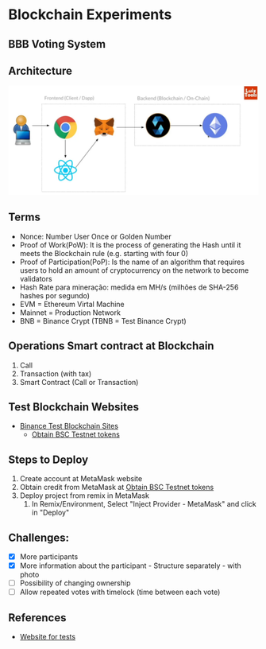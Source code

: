 # Blockchain Experiments

## BBB Voting System

## Architecture
![Architecture](./Architecture.jpeg "Architecture")

## Terms

* Nonce: Number User Once or Golden Number
* Proof of Work(PoW): It is the process of generating the Hash until it meets the Blockchain rule (e.g. starting with four 0)
* Proof of Participation(PoP): Is the name of an algorithm that requires users to hold an amount of cryptocurrency on the network to become validators
* Hash Rate para mineração: medida em MH/s (milhões de SHA-256 hashes por segundo)
* EVM = Ethereum Virtal Machine
* Mainnet = Production Network
* BNB = Binance Crypt (TBNB = Test Binance Crypt)

## Operations Smart contract at Blockchain
1. Call
2. Transaction (with tax)
3. Smart Contract (Call or Transaction)

## Test Blockchain Websites
* [Binance Test Blockchain Sites](https://testnet.bscscan.com/)
    * [Obtain BSC Testnet tokens](www.bnbchain.org/en/testnet-faucet)

## Steps to Deploy
1. Create account at MetaMask website
2. Obtain credit from MetaMask at [Obtain BSC Testnet tokens](www.bnbchain.org/en/testnet-faucet)
3. Deploy project from remix in MetaMask
    1. In Remix/Environment, Select "Inject Provider - MetaMask" and click in "Deploy"
 
## Challenges:
- [X] More participants
- [X] More information about the participant - Structure separately - with photo
- [ ] Possibility of changing ownership
- [ ] Allow repeated votes with timelock (time between each vote)

## References
* [Website for tests](https://remix.ethereum.org)

